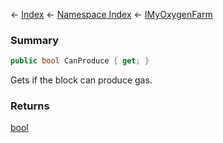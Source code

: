← [Index](Api-Index) ← [Namespace Index](Namespace-Index) ← [IMyOxygenFarm](SpaceEngineers.Game.ModAPI.Ingame.IMyOxygenFarm)

### Summary

```csharp
public bool CanProduce { get; }
```

Gets if the block can produce gas.

### Returns

[bool](https://docs.microsoft.com/en-us/dotnet/api/System.Boolean?view=netframework-4.6)

